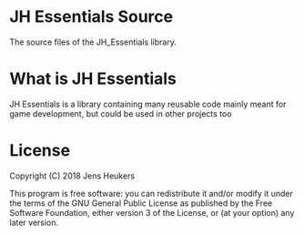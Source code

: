 # JH Essentials Source
The source files of the JH_Essentials library.

# What is JH Essentials
JH Essentials is a library containing many reusable code mainly meant for game development, but could be used in other projects too

# License

Copyright (C) 2018  Jens Heukers

This program is free software: you can redistribute it and/or modify
it under the terms of the GNU General Public License as published by
the Free Software Foundation, either version 3 of the License, or
(at your option) any later version.
